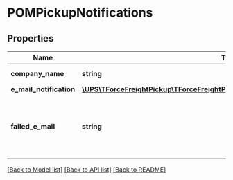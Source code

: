 # POMPickupNotifications

## Properties
Name | Type | Description | Notes
------------ | ------------- | ------------- | -------------
**company_name** | **string** | Name of company | [optional] 
**e_mail_notification** | [**\UPS\TForceFreightPickup\TForceFreightPickup\PickupNotificationsEMailNotification[]**](PickupNotificationsEMailNotification.md) |  | [optional] 
**failed_e_mail** | **string** | Alternate email address to receive notifications regarding a failed email. | [optional] 

[[Back to Model list]](../../README.md#documentation-for-models) [[Back to API list]](../../README.md#documentation-for-api-endpoints) [[Back to README]](../../README.md)

